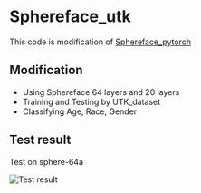 # Sphereface_utk
This code is modification of  [Sphereface_pytorch](https://github.com/clcarwin/sphereface_pytorch)


 ## Modification
- Using Sphereface 64 layers and 20 layers
- Training and Testing by UTK_dataset
- Classifying Age, Race, Gender

## Test result
Test on sphere-64a



![Test result](https://user-images.githubusercontent.com/55399382/82153549-16eddd00-98a3-11ea-9db2-beac5537376d.png)

